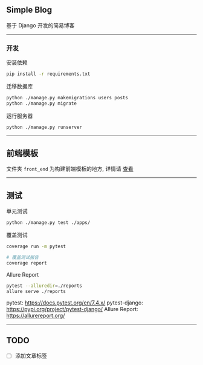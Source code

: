 ## Simple Blog

基于 Django 开发的简易博客

---

### 开发

安装依赖

```bash
pip install -r requirements.txt
```

迁移数据库

```bash
python ./manage.py makemigrations users posts
python ./manage.py migrate
```

运行服务器

```bash
python ./manage.py runserver
```

---

## 前端模板

文件夹 `front_end` 为构建前端模板的地方, 详情请 [查看](./front_end/README.md)

---

## 测试

单元测试

```bash
python ./manage.py test ./apps/
```

覆盖测试

```bash
coverage run -m pytest

# 覆盖测试报告
coverage report
```

Allure Report

```bash
pytest --alluredir=./reports
allure serve ./reports
```

pytest: https://docs.pytest.org/en/7.4.x/
pytest-django: https://pypi.org/project/pytest-django/
Allure Report: https://allurereport.org/

---

## TODO

- [ ] 添加文章标签
